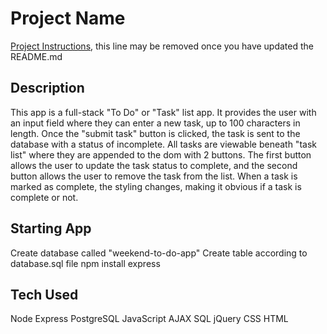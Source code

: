 # Project Name

[Project Instructions](./INSTRUCTIONS.md), this line may be removed once you have updated the README.md

## Description
This app is a full-stack  "To Do" or "Task" list app. It provides the user with an input field where they can enter a new task, up to 100 characters in length.
Once the "submit task" button is clicked, the task is sent to the database with a status of incomplete.
All tasks are viewable beneath "task list" where they are appended to the dom with 2 buttons. The first button allows the user to update the task status to complete, and the second button allows the user to remove the task from the list. When a task is marked as complete, the styling changes, making it obvious if a task is complete or not.

## Starting App
Create database called "weekend-to-do-app"
Create table according to database.sql file
npm install express

## Tech Used
Node
Express
PostgreSQL
JavaScript
AJAX
SQL
jQuery
CSS
HTML